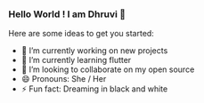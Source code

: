 ### Hello World ! I am Dhruvi  👋



Here are some ideas to get you started:

- 🔭 I’m currently working on new projects 
- 🌱 I’m currently learning flutter
- 👯 I’m looking to collaborate on my open source
- 😄 Pronouns: She / Her
- ⚡ Fun fact: Dreaming in black and white

